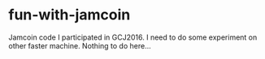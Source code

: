 # fun-with-jamcoin
Jamcoin code I participated in GCJ2016. I need to do some experiment on other faster machine. Nothing to do here...

